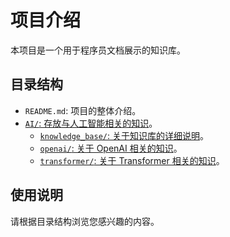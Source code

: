 # 项目介绍

本项目是一个用于程序员文档展示的知识库。

## 目录结构

- `README.md`: 项目的整体介绍。
- [`AI/`: 存放与人工智能相关的知识](/AI/)。
  - [`knowledge_base/`: 关于知识库的详细说明](/AI/knowledge_base/)。
  - [`openai/`: 关于 OpenAI 相关的知识](/AI/openai/)。
  - [`transformer/`: 关于 Transformer 相关的知识](/AI/transformer/)。
## 使用说明

请根据目录结构浏览您感兴趣的内容。